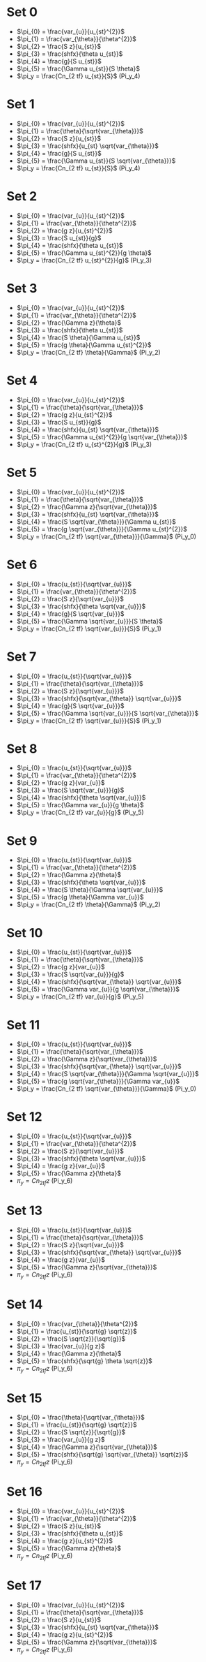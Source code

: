 # Set 0
- $\pi_{0} = \frac{var_{u}}{u_{st}^{2}}$
- $\pi_{1} = \frac{var_{\theta}}{\theta^{2}}$
- $\pi_{2} = \frac{S z}{u_{st}}$
- $\pi_{3} = \frac{shfx}{\theta u_{st}}$
- $\pi_{4} = \frac{g}{S u_{st}}$
- $\pi_{5} = \frac{\Gamma u_{st}}{S \theta}$
- $\pi_y = \frac{Cn_{2 tf} u_{st}}{S}$ (Pi_y_4) 

# Set 1
- $\pi_{0} = \frac{var_{u}}{u_{st}^{2}}$
- $\pi_{1} = \frac{\theta}{\sqrt{var_{\theta}}}$
- $\pi_{2} = \frac{S z}{u_{st}}$
- $\pi_{3} = \frac{shfx}{u_{st} \sqrt{var_{\theta}}}$
- $\pi_{4} = \frac{g}{S u_{st}}$
- $\pi_{5} = \frac{\Gamma u_{st}}{S \sqrt{var_{\theta}}}$
- $\pi_y = \frac{Cn_{2 tf} u_{st}}{S}$ (Pi_y_4) 

# Set 2
- $\pi_{0} = \frac{var_{u}}{u_{st}^{2}}$
- $\pi_{1} = \frac{var_{\theta}}{\theta^{2}}$
- $\pi_{2} = \frac{g z}{u_{st}^{2}}$
- $\pi_{3} = \frac{S u_{st}}{g}$
- $\pi_{4} = \frac{shfx}{\theta u_{st}}$
- $\pi_{5} = \frac{\Gamma u_{st}^{2}}{g \theta}$
- $\pi_y = \frac{Cn_{2 tf} u_{st}^{2}}{g}$ (Pi_y_3) 

# Set 3
- $\pi_{0} = \frac{var_{u}}{u_{st}^{2}}$
- $\pi_{1} = \frac{var_{\theta}}{\theta^{2}}$
- $\pi_{2} = \frac{\Gamma z}{\theta}$
- $\pi_{3} = \frac{shfx}{\theta u_{st}}$
- $\pi_{4} = \frac{S \theta}{\Gamma u_{st}}$
- $\pi_{5} = \frac{g \theta}{\Gamma u_{st}^{2}}$
- $\pi_y = \frac{Cn_{2 tf} \theta}{\Gamma}$ (Pi_y_2) 

# Set 4
- $\pi_{0} = \frac{var_{u}}{u_{st}^{2}}$
- $\pi_{1} = \frac{\theta}{\sqrt{var_{\theta}}}$
- $\pi_{2} = \frac{g z}{u_{st}^{2}}$
- $\pi_{3} = \frac{S u_{st}}{g}$
- $\pi_{4} = \frac{shfx}{u_{st} \sqrt{var_{\theta}}}$
- $\pi_{5} = \frac{\Gamma u_{st}^{2}}{g \sqrt{var_{\theta}}}$
- $\pi_y = \frac{Cn_{2 tf} u_{st}^{2}}{g}$ (Pi_y_3) 

# Set 5
- $\pi_{0} = \frac{var_{u}}{u_{st}^{2}}$
- $\pi_{1} = \frac{\theta}{\sqrt{var_{\theta}}}$
- $\pi_{2} = \frac{\Gamma z}{\sqrt{var_{\theta}}}$
- $\pi_{3} = \frac{shfx}{u_{st} \sqrt{var_{\theta}}}$
- $\pi_{4} = \frac{S \sqrt{var_{\theta}}}{\Gamma u_{st}}$
- $\pi_{5} = \frac{g \sqrt{var_{\theta}}}{\Gamma u_{st}^{2}}$
- $\pi_y = \frac{Cn_{2 tf} \sqrt{var_{\theta}}}{\Gamma}$ (Pi_y_0) 

# Set 6
- $\pi_{0} = \frac{u_{st}}{\sqrt{var_{u}}}$
- $\pi_{1} = \frac{var_{\theta}}{\theta^{2}}$
- $\pi_{2} = \frac{S z}{\sqrt{var_{u}}}$
- $\pi_{3} = \frac{shfx}{\theta \sqrt{var_{u}}}$
- $\pi_{4} = \frac{g}{S \sqrt{var_{u}}}$
- $\pi_{5} = \frac{\Gamma \sqrt{var_{u}}}{S \theta}$
- $\pi_y = \frac{Cn_{2 tf} \sqrt{var_{u}}}{S}$ (Pi_y_1) 

# Set 7
- $\pi_{0} = \frac{u_{st}}{\sqrt{var_{u}}}$
- $\pi_{1} = \frac{\theta}{\sqrt{var_{\theta}}}$
- $\pi_{2} = \frac{S z}{\sqrt{var_{u}}}$
- $\pi_{3} = \frac{shfx}{\sqrt{var_{\theta}} \sqrt{var_{u}}}$
- $\pi_{4} = \frac{g}{S \sqrt{var_{u}}}$
- $\pi_{5} = \frac{\Gamma \sqrt{var_{u}}}{S \sqrt{var_{\theta}}}$
- $\pi_y = \frac{Cn_{2 tf} \sqrt{var_{u}}}{S}$ (Pi_y_1) 

# Set 8
- $\pi_{0} = \frac{u_{st}}{\sqrt{var_{u}}}$
- $\pi_{1} = \frac{var_{\theta}}{\theta^{2}}$
- $\pi_{2} = \frac{g z}{var_{u}}$
- $\pi_{3} = \frac{S \sqrt{var_{u}}}{g}$
- $\pi_{4} = \frac{shfx}{\theta \sqrt{var_{u}}}$
- $\pi_{5} = \frac{\Gamma var_{u}}{g \theta}$
- $\pi_y = \frac{Cn_{2 tf} var_{u}}{g}$ (Pi_y_5) 

# Set 9
- $\pi_{0} = \frac{u_{st}}{\sqrt{var_{u}}}$
- $\pi_{1} = \frac{var_{\theta}}{\theta^{2}}$
- $\pi_{2} = \frac{\Gamma z}{\theta}$
- $\pi_{3} = \frac{shfx}{\theta \sqrt{var_{u}}}$
- $\pi_{4} = \frac{S \theta}{\Gamma \sqrt{var_{u}}}$
- $\pi_{5} = \frac{g \theta}{\Gamma var_{u}}$
- $\pi_y = \frac{Cn_{2 tf} \theta}{\Gamma}$ (Pi_y_2) 

# Set 10
- $\pi_{0} = \frac{u_{st}}{\sqrt{var_{u}}}$
- $\pi_{1} = \frac{\theta}{\sqrt{var_{\theta}}}$
- $\pi_{2} = \frac{g z}{var_{u}}$
- $\pi_{3} = \frac{S \sqrt{var_{u}}}{g}$
- $\pi_{4} = \frac{shfx}{\sqrt{var_{\theta}} \sqrt{var_{u}}}$
- $\pi_{5} = \frac{\Gamma var_{u}}{g \sqrt{var_{\theta}}}$
- $\pi_y = \frac{Cn_{2 tf} var_{u}}{g}$ (Pi_y_5) 

# Set 11
- $\pi_{0} = \frac{u_{st}}{\sqrt{var_{u}}}$
- $\pi_{1} = \frac{\theta}{\sqrt{var_{\theta}}}$
- $\pi_{2} = \frac{\Gamma z}{\sqrt{var_{\theta}}}$
- $\pi_{3} = \frac{shfx}{\sqrt{var_{\theta}} \sqrt{var_{u}}}$
- $\pi_{4} = \frac{S \sqrt{var_{\theta}}}{\Gamma \sqrt{var_{u}}}$
- $\pi_{5} = \frac{g \sqrt{var_{\theta}}}{\Gamma var_{u}}$
- $\pi_y = \frac{Cn_{2 tf} \sqrt{var_{\theta}}}{\Gamma}$ (Pi_y_0) 

# Set 12
- $\pi_{0} = \frac{u_{st}}{\sqrt{var_{u}}}$
- $\pi_{1} = \frac{var_{\theta}}{\theta^{2}}$
- $\pi_{2} = \frac{S z}{\sqrt{var_{u}}}$
- $\pi_{3} = \frac{shfx}{\theta \sqrt{var_{u}}}$
- $\pi_{4} = \frac{g z}{var_{u}}$
- $\pi_{5} = \frac{\Gamma z}{\theta}$
- $\pi_y = Cn_{2 tf} z$ (Pi_y_6) 

# Set 13
- $\pi_{0} = \frac{u_{st}}{\sqrt{var_{u}}}$
- $\pi_{1} = \frac{\theta}{\sqrt{var_{\theta}}}$
- $\pi_{2} = \frac{S z}{\sqrt{var_{u}}}$
- $\pi_{3} = \frac{shfx}{\sqrt{var_{\theta}} \sqrt{var_{u}}}$
- $\pi_{4} = \frac{g z}{var_{u}}$
- $\pi_{5} = \frac{\Gamma z}{\sqrt{var_{\theta}}}$
- $\pi_y = Cn_{2 tf} z$ (Pi_y_6) 

# Set 14
- $\pi_{0} = \frac{var_{\theta}}{\theta^{2}}$
- $\pi_{1} = \frac{u_{st}}{\sqrt{g} \sqrt{z}}$
- $\pi_{2} = \frac{S \sqrt{z}}{\sqrt{g}}$
- $\pi_{3} = \frac{var_{u}}{g z}$
- $\pi_{4} = \frac{\Gamma z}{\theta}$
- $\pi_{5} = \frac{shfx}{\sqrt{g} \theta \sqrt{z}}$
- $\pi_y = Cn_{2 tf} z$ (Pi_y_6) 

# Set 15
- $\pi_{0} = \frac{\theta}{\sqrt{var_{\theta}}}$
- $\pi_{1} = \frac{u_{st}}{\sqrt{g} \sqrt{z}}$
- $\pi_{2} = \frac{S \sqrt{z}}{\sqrt{g}}$
- $\pi_{3} = \frac{var_{u}}{g z}$
- $\pi_{4} = \frac{\Gamma z}{\sqrt{var_{\theta}}}$
- $\pi_{5} = \frac{shfx}{\sqrt{g} \sqrt{var_{\theta}} \sqrt{z}}$
- $\pi_y = Cn_{2 tf} z$ (Pi_y_6) 

# Set 16
- $\pi_{0} = \frac{var_{u}}{u_{st}^{2}}$
- $\pi_{1} = \frac{var_{\theta}}{\theta^{2}}$
- $\pi_{2} = \frac{S z}{u_{st}}$
- $\pi_{3} = \frac{shfx}{\theta u_{st}}$
- $\pi_{4} = \frac{g z}{u_{st}^{2}}$
- $\pi_{5} = \frac{\Gamma z}{\theta}$
- $\pi_y = Cn_{2 tf} z$ (Pi_y_6) 

# Set 17
- $\pi_{0} = \frac{var_{u}}{u_{st}^{2}}$
- $\pi_{1} = \frac{\theta}{\sqrt{var_{\theta}}}$
- $\pi_{2} = \frac{S z}{u_{st}}$
- $\pi_{3} = \frac{shfx}{u_{st} \sqrt{var_{\theta}}}$
- $\pi_{4} = \frac{g z}{u_{st}^{2}}$
- $\pi_{5} = \frac{\Gamma z}{\sqrt{var_{\theta}}}$
- $\pi_y = Cn_{2 tf} z$ (Pi_y_6) 

